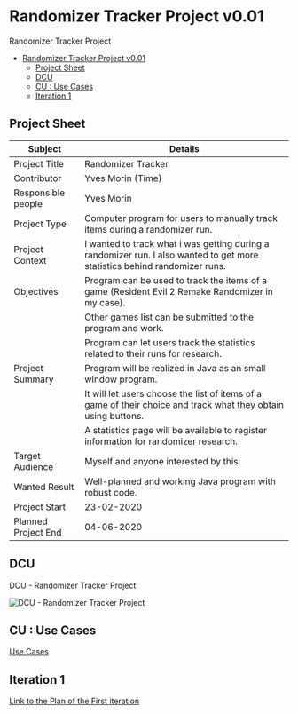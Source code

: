 # Randomizer Tracker Project v0.01
Randomizer Tracker Project

- [Randomizer Tracker Project v0.01](#randomizer-tracker-project-v001)
  - [Project Sheet](#project-sheet)
  - [DCU](#dcu)
  - [CU : Use Cases](#cu--use-cases)
  - [Iteration 1](#iteration-1)

## Project Sheet
| Subject             | Details                                                                                                                    |
| ------------------- | -------------------------------------------------------------------------------------------------------------------------- |
| Project Title       | Randomizer Tracker                                                                                                         |
| Contributor         | Yves Morin (Time)                                                                                                          |
| Responsible people  | Yves Morin                                                                                                                 |
| Project Type        | Computer program for users to manually track items during a randomizer run.                                                |
| Project Context     | I wanted to track what i was getting during a randomizer run. I also wanted to get more statistics behind randomizer runs. |
| Objectives          | Program can be used to track the items of a game (Resident Evil 2 Remake Randomizer in my case).                           |
|                     | Other games list can be submitted to the program and work.                                                                 |
|                     | Program can let users track the statistics related to their runs for research.                                             |
| Project Summary     | Program will be realized in Java as an small window program.                                                               |
|                     | It will let users choose the list of items of a game of their choice and track what they obtain using buttons.             |
|                     | A statistics page will be available to register information for randomizer research.                                       |
| Target Audience     | Myself and anyone interested by this                                                                                       |
| Wanted Result       | Well-planned and working Java program with robust code.                                                                    |
| Project Start       | 23-02-2020                                                                                                                 |
| Planned Project End | 04-06-2020                                                                                                                 |


## DCU

DCU - Randomizer Tracker Project

![DCU - Randomizer Tracker Project](https://www.plantuml.com/plantuml/png/0/XPB1ReCm38RlUGghf-tGTwZKNIeX5P6okmk6PeK4EQPID-tTPy96gstQ90IM_-__uoHieY3Bs7UceqP00h1hJmArOwh41M_YsVa16Nk8Skr8t-ogvBWf0rPdRCacO3BUQKVLMWwZhwlG1GPXz54bylTKJGsEdJJ1YyUUu9cuHe_6Y1FDVDgMi8O2VHrwzqeC1zPO_UOSNgRr35QYuNc7L-rYXDoOQH3qhTfNzXg5-XMy6O27B60Dw66dBSXSbCV9a6MJPl52FpMRj2qAjO5r_OK83SY9Rk1sDu45LV-ZnHVRXyiVL89AtVU290TsIIvtnHmIIRuPiyNuYreccnsFlHF8zEPr1bPm2FovumJi1_9W1KNFK-ytANkhYZuvhDVpeQNABbNQLwgAfPhdd9iBM2wzb3d75ERTRCZN-eDz0000 "DCU - Randomizer Tracker Project")


## CU : Use Cases

[Use Cases](/docs/UseCases/use_cases.md)

## Iteration 1

[Link to the Plan of the First iteration](/docs/IterationPlans/plan-iteration1.md)

